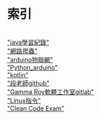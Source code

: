 
<h1>索引</h1>
<br>
<a href=https://github.com/a26703248/Java0323>"java學習紀錄"</a>
<br>
<a href=https://github.com/a26703248/Java0323>"網路爬蟲"</a>
<br>
<a href=https://github.com/a26703248/arduino>"arduino物聯網"</a>
<br>
<a href=https://github.com/a26703248/Arduino4Py_2021>"Python_arduino"</a>
<br>
<a href=https://github.com/a26703248/kotlin>"kotlin"</a>
<br>
<a href=https://github.com/vincenttuan>"段老師github"</a>
<br>
<a href=https://gitlab.com/GammaRayStudio/DevDoc>"Gamma Roy軟體工作室gitlab"</a>
<br>
<a href=https://github.com/twtrubiks/linux-note>"Linux指令"</a>
<br>
<a href="https://github.com/PacktPublishing">"Clean Code Exam"</a>
<br>
